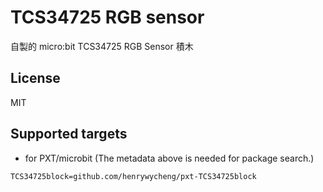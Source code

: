 # TCS34725 RGB sensor

自製的 micro:bit TCS34725 RGB Sensor 積木

## License

MIT

## Supported targets

* for PXT/microbit
(The metadata above is needed for package search.)

```package
TCS34725block=github.com/henrywycheng/pxt-TCS34725block
```
